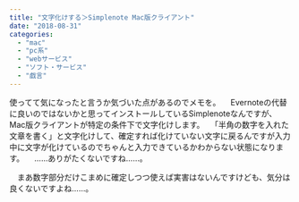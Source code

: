 ```yaml
---
title: "文字化けする＞Simplenote Mac版クライアント"
date: "2018-08-31"
categories: 
  - "mac"
  - "pc系"
  - "webサービス"
  - "ソフト・サービス"
  - "戯言"
---
```


使ってて気になったと言うか気づいた点があるのでメモを。 　Evernoteの代替に良いのではないかと思ってインストールしているSimplenoteなんですが、Mac版クライアントが特定の条件下で文字化けします。 　「半角の数字を入れた文章を書く」と文字化けして、確定すれば化けていない文字に戻るんですが入力中に文字が化けているのでちゃんと入力できているかわからない状態になります。 　……ありがたくないですね……。

　まあ数字部分だけこまめに確定しつつ使えば実害はないんですけども、気分は良くないですよね……。
